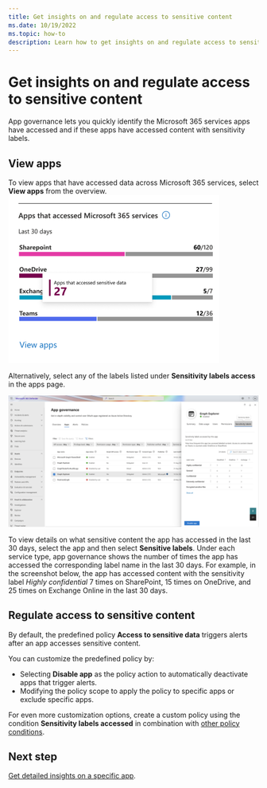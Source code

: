 ```yaml
---
title: Get insights on and regulate access to sensitive content 
ms.date: 10/19/2022
ms.topic: how-to
description: Learn how to get insights on and regulate access to sensitive content in app governance.
---
```


# Get insights on and regulate access to sensitive content

App governance lets you quickly identify the Microsoft 365 services apps have accessed and if these apps have accessed content with sensitivity labels.

## View apps

To view apps that have accessed data across Microsoft 365 services, select **View apps** from the overview.
![Apps that have accessed data across Microsoft 365 services](media/app-governance-visibility-insights-sensitive-content/image7.png)

Alternatively, select any of the labels listed under **Sensitivity labels access** in the apps page.

![Under each service type, app governance shows the number of times the app has accessed the corresponding label name in the last 30 days.](media/app-governance-visibility-insights-sensitive-content/sensitive-labels-details.png)

To view details on what sensitive content the app has accessed in the last 30 days, select the app and then select **Sensitive labels**. Under each service type, app governance shows the number of times the app has accessed the corresponding label name in the last 30 days. For example, in the screenshot below, the app has accessed content with the sensitivity label *Highly confidential* 7 times on SharePoint, 15 times on OneDrive, and 25 times on Exchange Online in the last 30 days.
## Regulate access to sensitive content
By default, the predefined policy **Access to sensitive data** triggers alerts after an app accesses sensitive content.

You can customize the predefined policy by:

- Selecting **Disable app** as the policy action to automatically deactivate apps that trigger alerts.
- Modifying the policy scope to apply the policy to specific apps or exclude specific apps.

For even more customization options, create a custom policy using the condition **Sensitivity labels accessed** in combination with [other policy conditions](app-governance-app-policies-create.md#custom).

## Next step

[Get detailed insights on a specific app](app-governance-visibility-insights-view-apps.md).




